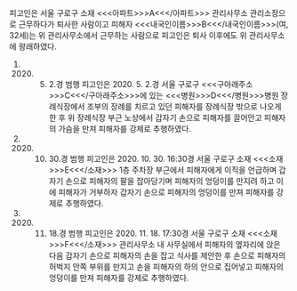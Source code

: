 피고인은 서울 구로구 소재 <<<아파트>>>A<<</아파트>>> 관리사무소 관리소장으로 근무하다가 퇴사한 사람이고 피해자 <<<내국인이름>>>B<<</내국인이름>>>(여, 32세)는 위 관리사무소에서 근무하는 사람으로 피고인은 퇴사 이후에도 위 관리사무소에 왕래하였다.
1. 2020. 5. 2.경 범행
피고인은 2020. 5. 2.경 서울 구로구 <<<구아래주소>>>C<<</구아래주소>>>에 있는 <<<병원>>>D<<</병원>>>병원 장례식장에서 조부의 장례를 치르고 있던 피해자를 장례식장 밖으로 나오게 한 후 위 장례식장 부근 노상에서 갑자기 손으로 피해자를 끌어안고 피해자의 가슴을 만져 피해자를 강제로 추행하였다.
2. 2020. 10. 30.경 범행
피고인은 2020. 10. 30. 16:30경 서울 구로구 소재 <<<소재>>>E<<</소재>>> 1층 주차장 부근에서 피해자에게 이직을 언급하며 갑자기 손으로 피해자의 팔을 잡아당기며 피해자의 엉덩이를 만지려 하고 이에 피해자가 거부하자 갑자기 손으로 피해자의 엉덩이를 만져 피해자를 강제로 추행하였다.
3. 2020. 11. 18.경 범행
피고인은 2020. 11. 18. 17:30경 서울 구로구 소재 <<<소재>>>F<<</소재>>> 관리사무소 내 사무실에서 피해자의 옆자리에 앉은 다음 갑자기 손으로 피해자의 손을 잡고 식사를 제안한 후 손으로 피해자의 허벅지 안쪽 부위를 만지고 손을 피해자의 하의 안으로 집어넣고 피해자의 엉덩이를 만져 피해자를 강제로 추행하였다.